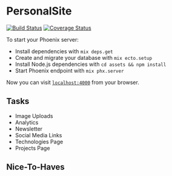 # PersonalSite

[![Build Status](https://semaphoreci.com/api/v1/math3v/personal_site/branches/master/badge.svg)](https://semaphoreci.com/math3v/personal_site)
[![Coverage Status](https://coveralls.io/repos/github/Math3v/personal_site/badge.svg?branch=master)](https://coveralls.io/github/Math3v/personal_site?branch=master)

To start your Phoenix server:

  * Install dependencies with `mix deps.get`
  * Create and migrate your database with `mix ecto.setup`
  * Install Node.js dependencies with `cd assets && npm install`
  * Start Phoenix endpoint with `mix phx.server`

Now you can visit [`localhost:4000`](http://localhost:4000) from your browser.

## Tasks

  * Image Uploads
  * Analytics
  * Newsletter
  * Social Media Links
  * Technologies Page
  * Projects Page

## Nice-To-Haves
